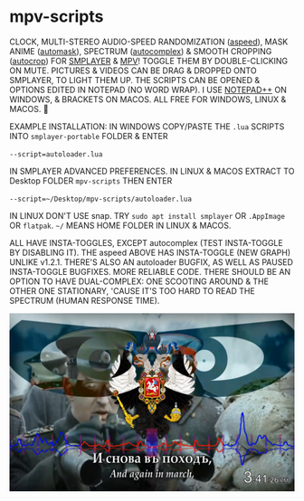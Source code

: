 # mpv-scripts
CLOCK, MULTI-STEREO AUDIO-SPEED RANDOMIZATION ([aspeed](aspeed.lua)), MASK ANIME ([automask](automask.lua)), SPECTRUM ([autocomplex](autocomplex.lua)) & SMOOTH CROPPING ([autocrop](autocrop.lua)) FOR [SMPLAYER](https://smplayer.info) & [MPV](https://mpv.io)! TOGGLE THEM BY DOUBLE-CLICKING ON MUTE. PICTURES & VIDEOS CAN BE DRAG & DROPPED ONTO SMPLAYER, TO LIGHT THEM UP. THE SCRIPTS CAN BE OPENED & OPTIONS EDITED IN NOTEPAD (NO WORD WRAP). I USE [NOTEPAD++](https://notepad-plus-plus.org/downloads/) ON WINDOWS, & BRACKETS ON MACOS. ALL FREE FOR WINDOWS, LINUX & MACOS. 🙂

EXAMPLE INSTALLATION: IN WINDOWS COPY/PASTE THE `.lua` SCRIPTS INTO `smplayer-portable` FOLDER & ENTER 

`--script=autoloader.lua`

IN SMPLAYER ADVANCED PREFERENCES. IN LINUX & MACOS EXTRACT TO Desktop FOLDER `mpv-scripts` THEN ENTER

`--script=~/Desktop/mpv-scripts/autoloader.lua`

IN LINUX DON'T USE snap. TRY `sudo apt install smplayer` OR `.AppImage` OR `flatpak`.
`~/` MEANS HOME FOLDER IN LINUX & MACOS.

ALL HAVE INSTA-TOGGLES, EXCEPT autocomplex (TEST INSTA-TOGGLE BY DISABLING IT). THE aspeed ABOVE HAS INSTA-TOGGLE (NEW GRAPH) UNLIKE v1.2.1. THERE'S ALSO AN autoloader BUGFIX, AS WELL AS PAUSED INSTA-TOGGLE BUGFIXES. MORE RELIABLE CODE. THERE SHOULD BE AN OPTION TO HAVE DUAL-COMPLEX: ONE SCOOTING AROUND & THE OTHER ONE STATIONARY, 'CAUSE IT'S TOO HARD TO READ THE SPECTRUM (HUMAN RESPONSE TIME).

![alt text](https://github.com/TinosNitso/mpv-scripts/blob/main/SCREENSHOT.JPG)
